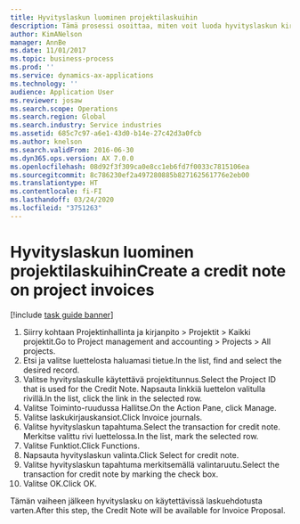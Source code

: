 ```yaml
---
title: Hyvityslaskun luominen projektilaskuihin
description: Tämä prosessi osoittaa, miten voit luoda hyvityslaskun kirjatuista projektilaskuista.
author: KimANelson
manager: AnnBe
ms.date: 11/01/2017
ms.topic: business-process
ms.prod: ''
ms.service: dynamics-ax-applications
ms.technology: ''
audience: Application User
ms.reviewer: josaw
ms.search.scope: Operations
ms.search.region: Global
ms.search.industry: Service industries
ms.assetid: 685c7c97-a6e1-43d0-b14e-27c42d3a0fcb
ms.author: knelson
ms.search.validFrom: 2016-06-30
ms.dyn365.ops.version: AX 7.0.0
ms.openlocfilehash: 08d92f3f309ca0e8cc1eb6fd7f0033c7815106ea
ms.sourcegitcommit: 8c786230ef2a497280885b827162561776e2eb00
ms.translationtype: HT
ms.contentlocale: fi-FI
ms.lasthandoff: 03/24/2020
ms.locfileid: "3751263"
---
```

# <a name="create-a-credit-note-on-project-invoices"></a><span data-ttu-id="62408-103">Hyvityslaskun luominen projektilaskuihin</span><span class="sxs-lookup"><span data-stu-id="62408-103">Create a credit note on project invoices</span></span>

[!include [task guide banner](../../includes/task-guide-banner.md)]

1. <span data-ttu-id="62408-104">Siirry kohtaan Projektinhallinta ja kirjanpito > Projektit > Kaikki projektit.</span><span class="sxs-lookup"><span data-stu-id="62408-104">Go to Project management and accounting > Projects > All projects.</span></span> 
2. <span data-ttu-id="62408-105">Etsi ja valitse luettelosta haluamasi tietue.</span><span class="sxs-lookup"><span data-stu-id="62408-105">In the list, find and select the desired record.</span></span> 
3. <span data-ttu-id="62408-106">Valitse hyvityslaskulle käytettävä projektitunnus.</span><span class="sxs-lookup"><span data-stu-id="62408-106">Select the Project ID that is used for the Credit Note.</span></span> <span data-ttu-id="62408-107">Napsauta linkkiä luettelon valitulla rivillä.</span><span class="sxs-lookup"><span data-stu-id="62408-107">In the list, click the link in the selected row.</span></span> 
4. <span data-ttu-id="62408-108">Valitse Toiminto-ruudussa Hallitse.</span><span class="sxs-lookup"><span data-stu-id="62408-108">On the Action Pane, click Manage.</span></span> 
5. <span data-ttu-id="62408-109">Valitse laskukirjauskansiot.</span><span class="sxs-lookup"><span data-stu-id="62408-109">Click Invoice journals.</span></span> 
6. <span data-ttu-id="62408-110">Valitse hyvityslaskun tapahtuma.</span><span class="sxs-lookup"><span data-stu-id="62408-110">Select the transaction for credit note.</span></span> <span data-ttu-id="62408-111">Merkitse valittu rivi luettelossa.</span><span class="sxs-lookup"><span data-stu-id="62408-111">In the list, mark the selected row.</span></span> 
7. <span data-ttu-id="62408-112">Valitse Funktiot.</span><span class="sxs-lookup"><span data-stu-id="62408-112">Click Functions.</span></span> 
8. <span data-ttu-id="62408-113">Napsauta hyvityslaskun valinta.</span><span class="sxs-lookup"><span data-stu-id="62408-113">Click Select for credit note.</span></span> 
9. <span data-ttu-id="62408-114">Valitse hyvityslaskun tapahtuma merkitsemällä valintaruutu.</span><span class="sxs-lookup"><span data-stu-id="62408-114">Select the transaction for credit note by marking the check box.</span></span>
10. <span data-ttu-id="62408-115">Valitse OK.</span><span class="sxs-lookup"><span data-stu-id="62408-115">Click OK.</span></span> 

<span data-ttu-id="62408-116">Tämän vaiheen jälkeen hyvityslasku on käytettävissä laskuehdotusta varten.</span><span class="sxs-lookup"><span data-stu-id="62408-116">After this step, the Credit Note will be available for Invoice Proposal.</span></span>

